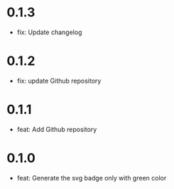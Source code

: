 # 0.1.3

- fix: Update changelog

# 0.1.2

- fix: update Github repository

# 0.1.1

- feat: Add Github repository

# 0.1.0

- feat: Generate the svg badge only with green color
